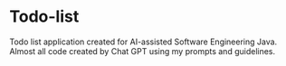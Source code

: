 # Todo-list
Todo list application created for AI-assisted Software Engineering Java. Almost all code created by Chat GPT using my prompts and guidelines.
